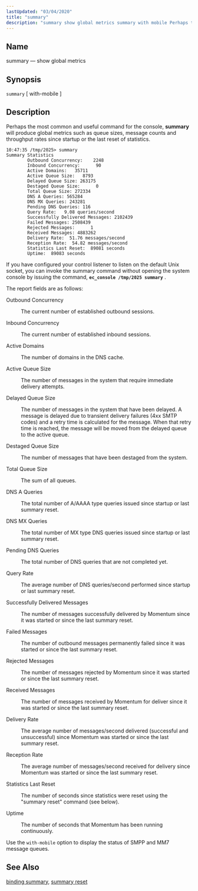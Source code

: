 ```yaml
---
lastUpdated: "03/04/2020"
title: "summary"
description: "summary show global metrics summary with mobile Perhaps the most common and useful command for the console summary will produce global metrics such as queue sizes message counts and throughput rates since startup or the last reset of statistics If you have configured your control listener to listen on the..."
---
```


<a name="console_commands.summary"></a> 
## Name

summary — show global metrics

## Synopsis

`summary` [ with-mobile ]

<a name="idp16421216"></a> 
## Description

Perhaps the most common and useful command for the console, **summary** will produce global metrics such as queue sizes, message counts and throughput rates since startup or the last reset of statistics.

```
10:47:35 /tmp/2025> summary
Summary Statistics
        Outbound Concurrency:    2248
        Inbound Concurrency:      90
        Active Domains:   35711
        Active Queue Size:   8793
        Delayed Queue Size: 263175
        Destaged Queue Size:      0
        Total Queue Size: 272334
        DNS A Queries: 565284
        DNS MX Queries: 243281
        Pending DNS Queries: 116
        Query Rate:   9.08 queries/second
        Successfully Delivered Messages: 2102439
        Failed Messages: 2508439
        Rejected Messages:      1
        Received Messages: 4883262
        Delivery Rate:  51.76 messages/second
        Reception Rate:  54.82 messages/second
        Statistics Last Reset:  89081 seconds
        Uptime:  89083 seconds
```

If you have configured your control listener to listen on the default Unix socket, you can invoke the summary command without opening the system console by issuing the command, **`ec_console /tmp/2025 summary`**                   .

The report fields are as follows:

<dl class="variablelist">

<dt>Outbound Concurrency</dt>

<dd>

The current number of established outbound sessions.

</dd>

<dt>Inbound Concurrency</dt>

<dd>

The current number of established inbound sessions.

</dd>

<dt>Active Domains</dt>

<dd>

The number of domains in the DNS cache.

</dd>

<dt>Active Queue Size</dt>

<dd>

The number of messages in the system that require immediate delivery attempts.

</dd>

<dt>Delayed Queue Size</dt>

<dd>

The number of messages in the system that have been delayed. A message is delayed due to transient delivery failures (4xx SMTP codes) and a retry time is calculated for the message. When that retry time is reached, the message will be moved from the delayed queue to the active queue.

</dd>

<dt>Destaged Queue Size</dt>

<dd>

The number of messages that have been destaged from the system.

</dd>

<dt>Total Queue Size</dt>

<dd>

The sum of all queues.

</dd>

<dt>DNS A Queries</dt>

<dd>

The total number of A/AAAA type queries issued since startup or last summary reset.

</dd>

<dt>DNS MX Queries</dt>

<dd>

The total number of MX type DNS queries issued since startup or last summary reset.

</dd>

<dt>Pending DNS Queries</dt>

<dd>

The total number of DNS queries that are not completed yet.

</dd>

<dt>Query Rate</dt>

<dd>

The average number of DNS queries/second performed since startup or last summary reset.

</dd>

<dt>Successfully Delivered Messages</dt>

<dd>

The number of messages successfully delivered by Momentum since it was started or since the last summary reset.

</dd>

<dt>Failed Messages</dt>

<dd>

The number of outbound messages permanently failed since it was started or since the last summary reset.

</dd>

<dt>Rejected Messages</dt>

<dd>

The number of messages rejected by Momentum since it was started or since the last summary reset.

</dd>

<dt>Received Messages</dt>

<dd>

The number of messages received by Momentum for deliver since it was started or since the last summary reset.

</dd>

<dt>Delivery Rate</dt>

<dd>

The average number of messages/second delivered (successful and unsuccessful) since Momentum was started or since the last summary reset.

</dd>

<dt>Reception Rate</dt>

<dd>

The average number of messages/second received for delivery since Momentum was started or since the last summary reset.

</dd>

<dt>Statistics Last Reset</dt>

<dd>

The number of seconds since statistics were reset using the "summary reset" command (see below).

</dd>

<dt>Uptime</dt>

<dd>

The number of seconds that Momentum has been running continuously.

</dd>

</dl>

Use the `with-mobile` option to display the status of SMPP and MM7 message queues.

<a name="idp16461328"></a> 
## See Also

[binding summary](/momentum/3/3-reference/3-reference-console-commands-binding-summary), [summary reset](/momentum/3/3-reference/3-reference-console-commands-summary-reset)